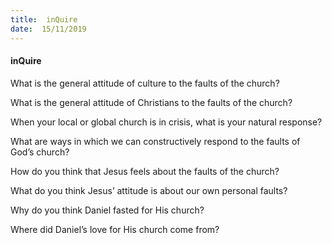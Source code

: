```yaml
---
title:  inQuire
date:  15/11/2019
---
```


#### inQuire

What is the general attitude of culture to the faults of the church?

What is the general attitude of Christians to the faults of the church?

When your local or global church is in crisis, what is your natural response?

What are ways in which we can constructively respond to the faults of God’s church?

How do you think that Jesus feels about the faults of the church?

What do you think Jesus’ attitude is about our own personal faults?

Why do you think Daniel fasted for His church?

Where did Daniel’s love for His church come from?